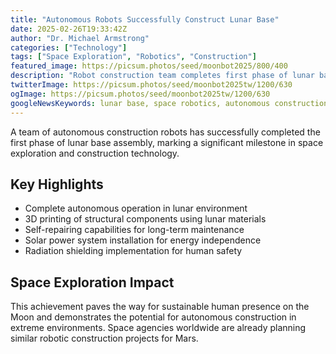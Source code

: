 ```yaml
---
title: "Autonomous Robots Successfully Construct Lunar Base"
date: 2025-02-26T19:33:42Z
author: "Dr. Michael Armstrong"
categories: ["Technology"]
tags: ["Space Exploration", "Robotics", "Construction"]
featured_image: https://picsum.photos/seed/moonbot2025/800/400
description: "Robot construction team completes first phase of lunar base assembly"
twitterImage: https://picsum.photos/seed/moonbot2025tw/1200/630
ogImage: https://picsum.photos/seed/moonbot2025tw/1200/630
googleNewsKeywords: lunar base, space robotics, autonomous construction
---
```


A team of autonomous construction robots has successfully completed the first phase of lunar base assembly, marking a significant milestone in space exploration and construction technology.

## Key Highlights

* Complete autonomous operation in lunar environment
* 3D printing of structural components using lunar materials
* Self-repairing capabilities for long-term maintenance
* Solar power system installation for energy independence
* Radiation shielding implementation for human safety

## Space Exploration Impact

This achievement paves the way for sustainable human presence on the Moon and demonstrates the potential for autonomous construction in extreme environments. Space agencies worldwide are already planning similar robotic construction projects for Mars.